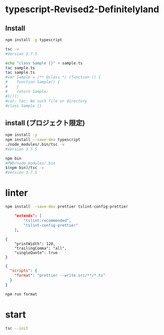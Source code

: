 # typescript-Revised2-Definitelyland

## Install

```bash
npm install -g typescript

tsc -v
#Version 3.7.5

echo "class Sample {}" > sample.ts
tac sample.ts
tac sample.ts
#var Sample = /** @class */ (function () {
#    function Sample() {
#    }
#    return Sample;
#}());
#cat: tac: No such file or directory
#class Sample {}
```

## install (プロジェクト限定)

```bash
npm install -y
npm install --save-dev typescript
./node_modules/.bin/tsc -v
#Version 3.7.5
```

```bash
npm bin
#PWD/node_modules/.bin
$(npm bin)/tsc -v
#Version 3.7.5
```

# linter

```bash
npm install --save-dev prettier tslint-config-prettier
```

```json:tslint.json
    "extends": [
        "tslint:recommended",
        "tslint-config-prettier"
    ],
```

```json:.prettierrc
{
    "printWidth": 120,
    "trailingComma": "all",
    "singleQuote": true
}
```

```json:package.json
{
  "scripts": {
    "format": "prettier --write src/**/*.ts"
  }
}
```

```bash
npm run format
```

# start

```bash
tsc --init

```